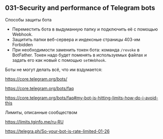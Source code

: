 ## 031-Security and performance of Telegram bots

Способы защиты бота

- Переместить бота в выдуманную папку и подключить её с помощью Webhook.
- Защитить папки веб-сервера и индексные страницы 403-им Forbidden
- При необходимости заменить токен бота: команда `/revoke` в BotFather. Токен надо будет поменять в используемых файлах и задать его как новый с помощью `setWebhook`.

Боты не могут делать всё, что им вздумается:  

https://core.telegram.org/bots/

https://core.telegram.org/bots/faq

https://core.telegram.org/bots/faq#my-bot-is-hitting-limits-how-do-i-avoid-this

Лимиты, описанные сообществом

https://limits.tginfo.me/ru-RU

https://telegra.ph/So-your-bot-is-rate-limited-01-26

##